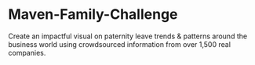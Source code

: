 # Maven-Family-Challenge
Create an impactful visual on paternity leave trends &amp; patterns around the business world using crowdsourced information from over 1,500 real companies.
